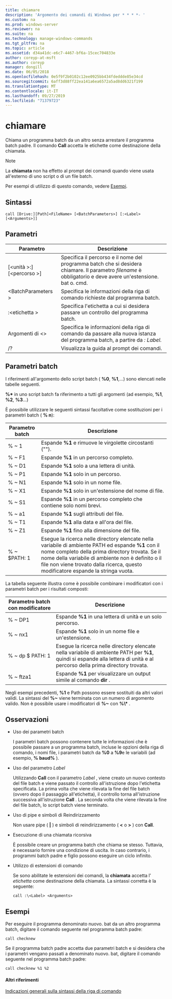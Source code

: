 ```yaml
---
title: chiamare
description: 'Argomento dei comandi di Windows per * * * *- '
ms.custom: na
ms.prod: windows-server
ms.reviewer: na
ms.suite: na
ms.technology: manage-windows-commands
ms.tgt_pltfrm: na
ms.topic: article
ms.assetid: d34a41dc-e6c7-4467-bf6a-15cec704833e
author: coreyp-at-msft
ms.author: coreyp
manager: dongill
ms.date: 06/05/2018
ms.openlocfilehash: 0e5f9f2b0102c12ee0925bb434fdeddde85e34cd
ms.sourcegitcommit: 6aff3d88ff22ea141a6ea6572a5ad8dd6321f199
ms.translationtype: MT
ms.contentlocale: it-IT
ms.lasthandoff: 09/27/2019
ms.locfileid: "71379723"
---
```

# <a name="call"></a>chiamare



Chiama un programma batch da un altro senza arrestare il programma batch padre. Il comando **Call** accetta le etichette come destinazione della chiamata.

> [!NOTE]
> La **chiamata** non ha effetto al prompt dei comandi quando viene usata all'esterno di uno script o di un file batch.

Per esempi di utilizzo di questo comando, vedere [Esempi](#BKMK_examples).

## <a name="syntax"></a>Sintassi

```
call [Drive:][Path]<FileName> [<BatchParameters>] [:<Label> [<Arguments>]]
```

## <a name="parameters"></a>Parametri

|           Parametro           |                                                                         Descrizione                                                                          |
|-------------------------------|--------------------------------------------------------------------------------------------------------------------------------------------------------------|
| [\<unità >:] [\<percorso >]<FileName> | Specifica il percorso e il nome del programma batch che si desidera chiamare. Il parametro *filename* è obbligatorio e deve avere un'estensione. bat o. cmd. |
|      \<BatchParameters >       |                                            Specifica le informazioni della riga di comando richieste dal programma batch.                                             |
|           :\<etichetta >           |                                            Specifica l'etichetta a cui si desidera passare un controllo del programma batch.                                             |
|         Argomenti di \<>          |                     Specifica le informazioni della riga di comando da passare alla nuova istanza del programma batch, a partire da *: Label.*                     |
|              /?               |                                                             Visualizza la guida al prompt dei comandi.                                                             |

## <a name="batch-parameters"></a>Parametri batch

I riferimenti all'argomento dello script batch ( **%0**, **%1**,...) sono elencati nelle tabelle seguenti.

**%\*** in uno script batch fa riferimento a tutti gli argomenti (ad esempio, **%1**, **%2**, **%3**...)

È possibile utilizzare le seguenti sintassi facoltative come sostituzioni per i parametri batch ( **% n**):

|Parametro batch|Descrizione|
|---------------|-----------|
|% ~ 1|Espande **%1** e rimuove le virgolette circostanti ("").|
|% ~ F1|Espande **%1** in un percorso completo.|
|% ~ D1|Espande **%1** solo a una lettera di unità.|
|% ~ P1|Espande **%1** solo in un percorso.|
|% ~ N1|Espande **%1** solo in un nome file.|
|% ~ X1|Espande **%1** solo in un'estensione del nome di file.|
|% ~ S1|Espande **%1** in un percorso completo che contiene solo nomi brevi.|
|% ~ a1|Espande **%1** sugli attributi del file.|
|% ~ T1|Espande **%1** alla data e all'ora del file.|
|% ~ Z1|Espande **%1** fino alla dimensione del file.|
|% ~ $PATH: 1|Esegue la ricerca nelle directory elencate nella variabile di ambiente PATH ed espande **%1** con il nome completo della prima directory trovata. Se il nome della variabile di ambiente non è definito o il file non viene trovato dalla ricerca, questo modificatore espande la stringa vuota.|

La tabella seguente illustra come è possibile combinare i modificatori con i parametri batch per i risultati composti:

|Parametro batch con modificatore|Descrizione|
|-----------------------------|-----------|
|% ~ DP1|Espande **%1** in una lettera di unità e un solo percorso.|
|% ~ nx1|Espande **%1** solo in un nome file e un'estensione.|
|% ~ dp $ PATH: 1|Esegue la ricerca nelle directory elencate nella variabile di ambiente PATH per **%1**, quindi si espande alla lettera di unità e al percorso della prima directory trovata.|
|% ~ ftza1|Espande **%1** per visualizzare un output simile al comando **dir** .|

Negli esempi precedenti, **%1** e Path possono essere sostituiti da altri valori validi. La sintassi del <strong>%~</strong> viene terminata con un numero di argomento valido. Non è possibile usare i modificatori di <strong>%~</strong> con **%\\\*** .

## <a name="remarks"></a>Osservazioni

-   Uso dei parametri batch

    I parametri batch possono contenere tutte le informazioni che è possibile passare a un programma batch, incluse le opzioni della riga di comando, i nomi file, i parametri batch da **%0** a **%9**e le variabili (ad esempio, **% baud%** ).
-   Uso del parametro *Label*

    Utilizzando **Call** con il parametro *Label* , viene creato un nuovo contesto del file batch e viene passato il controllo all'istruzione dopo l'etichetta specificata. La prima volta che viene rilevata la fine del file batch (ovvero dopo il passaggio all'etichetta), il controllo torna all'istruzione successiva all'istruzione **Call** . La seconda volta che viene rilevata la fine del file batch, lo script batch viene terminato.
-   Uso di pipe e simboli di Reindirizzamento

    Non usare pipe ( **|** ) e simboli di reindirizzamento ( **<** o **>** ) con **Call**.
-   Esecuzione di una chiamata ricorsiva

    È possibile creare un programma batch che chiama se stesso. Tuttavia, è necessario fornire una condizione di uscita. In caso contrario, i programmi batch padre e figlio possono eseguire un ciclo infinito.
-   Utilizzo di estensioni di comando

    Se sono abilitate le estensioni dei comandi, la **chiamata** accetta l' *etichetta* come destinazione della chiamata. La sintassi corretta è la seguente:

    `call :\<Label> <Arguments>`

## <a name="BKMK_examples"></a>Esempi

Per eseguire il programma denominato nuovo. bat da un altro programma batch, digitare il comando seguente nel programma batch padre:
```
call checknew
```
Se il programma batch padre accetta due parametri batch e si desidera che i parametri vengano passati a denominato nuovo. bat, digitare il comando seguente nel programma batch padre:
```
call checknew %1 %2
```

#### <a name="additional-references"></a>Altri riferimenti

[Indicazioni generali sulla sintassi della riga di comando](command-line-syntax-key.md)

